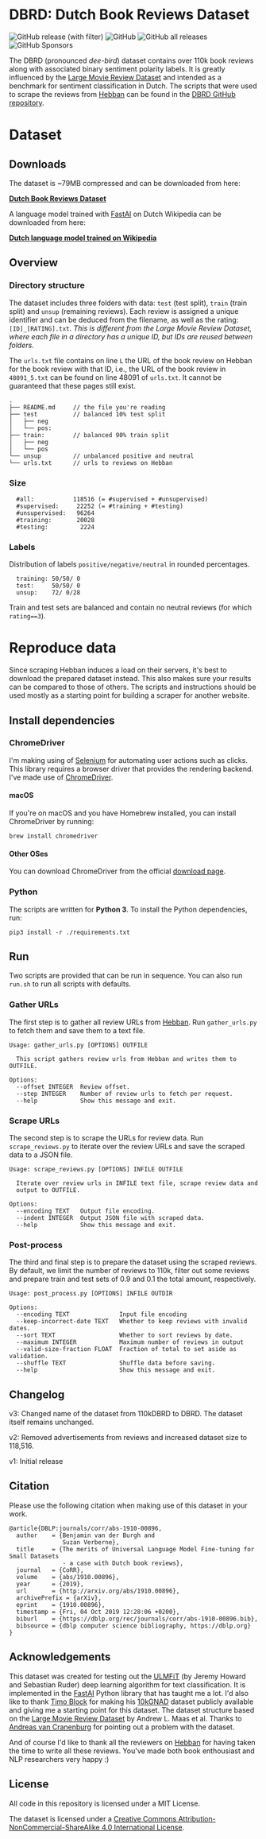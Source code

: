 # DBRD: Dutch Book Reviews Dataset

![GitHub release (with filter)](https://img.shields.io/github/v/release/benjaminvdb/DBRD) ![GitHub](https://img.shields.io/github/license/benjaminvdb/DBRD) ![GitHub all releases](https://img.shields.io/github/downloads/benjaminvdb/DBRD/total) ![GitHub Sponsors](https://img.shields.io/github/sponsors/benjaminvdb)

The DBRD (pronounced *dee-bird*) dataset contains over 110k book reviews along with associated binary sentiment polarity labels. It is greatly influenced by the [Large Movie Review Dataset](http://ai.stanford.edu/~amaas/data/sentiment/) and intended as a benchmark for sentiment classification in Dutch. The scripts that were used to scrape the reviews from [Hebban](https://www.hebban.nl) can be found in the [DBRD GitHub repository](https://github.com/benjaminvdb/DBRD).

# Dataset

## Downloads

The dataset is ~79MB compressed and can be downloaded from here:

**[Dutch Book Reviews Dataset](https://github.com/benjaminvdb/DBRD/releases/download/v3.0/DBRD_v3.tgz)**


A language model trained with [FastAI](https://github.com/fastai/fastai) on Dutch Wikipedia can be downloaded from here:

**[Dutch language model trained on Wikipedia](http://bit.ly/2trOhzq)**


## Overview

### Directory structure

The dataset includes three folders with data: `test` (test split), `train` (train split) and `unsup` (remaining reviews).
Each review is assigned a unique identifier and can be deduced from the filename, as well as the rating: `[ID]_[RATING].txt`. *This is different from the Large Movie Review Dataset, where each file in a directory has a unique ID, but IDs are reused between folders.*

The `urls.txt` file contains on line `L` the URL of the book review on Hebban for the book review with that ID, i.e., the URL of the book review in `48091_5.txt` can be found on line 48091 of `urls.txt`. It cannot be guaranteed that these pages still exist.

````
.
├── README.md     // the file you're reading
├── test          // balanced 10% test split
│   ├── neg
│   └── pos:
├── train:        // balanced 90% train split
│   ├── neg
│   └── pos
└── unsup         // unbalanced positive and neutral
└── urls.txt      // urls to reviews on Hebban
````

### Size
````
  #all:           118516 (= #supervised + #unsupervised)
  #supervised:     22252 (= #training + #testing)
  #unsupervised:   96264
  #training:       20028
  #testing:         2224
````

### Labels

Distribution of labels `positive/negative/neutral` in rounded percentages.
````
  training: 50/50/ 0
  test:     50/50/ 0
  unsup:    72/ 0/28
````

Train and test sets are balanced and contain no neutral reviews (for which `rating==3`).

# Reproduce data

Since scraping Hebban induces a load on their servers, it's best to download the prepared dataset instead. This also makes sure your results can be compared to those of others. The scripts and instructions should be used mostly as a starting point for building a scraper for another website.

## Install dependencies

### ChromeDriver
I'm making using of [Selenium](https://www.seleniumhq.org) for automating user actions such as clicks. This library requires a browser driver that provides the rendering backend. I've made use of [ChromeDriver](http://chromedriver.chromium.org/).

#### macOS
If you're on macOS and you have Homebrew installed, you can install ChromeDriver by running:

    brew install chromedriver
    
#### Other OSes
You can download ChromeDriver from the official [download page](http://chromedriver.chromium.org/downloads).

### Python
The scripts are written for **Python 3**. To install the Python dependencies, run:     

    pip3 install -r ./requirements.txt


## Run
Two scripts are provided that can be run in sequence. You can also run `run.sh` to run all scripts with defaults.

### Gather URLs
The first step is to gather all review URLs from [Hebban](https://www.hebban.nl). Run `gather_urls.py` to fetch them and save them to a text file.

```
Usage: gather_urls.py [OPTIONS] OUTFILE

  This script gathers review urls from Hebban and writes them to OUTFILE.

Options:
  --offset INTEGER  Review offset.
  --step INTEGER    Number of review urls to fetch per request.
  --help            Show this message and exit.
```

### Scrape URLs
The second step is to scrape the URLs for review data. Run `scrape_reviews.py` to iterate over the review URLs and save the scraped data to a JSON file.

```
Usage: scrape_reviews.py [OPTIONS] INFILE OUTFILE

  Iterate over review urls in INFILE text file, scrape review data and
  output to OUTFILE.

Options:
  --encoding TEXT   Output file encoding.
  --indent INTEGER  Output JSON file with scraped data.
  --help            Show this message and exit.
```

### Post-process

The third and final step is to prepare the dataset using the scraped reviews. By default, we limit the number of reviews to 110k, filter out some reviews and prepare train and test sets of 0.9 and 0.1 the total amount, respectively.

```
Usage: post_process.py [OPTIONS] INFILE OUTDIR

Options:
  --encoding TEXT              Input file encoding
  --keep-incorrect-date TEXT   Whether to keep reviews with invalid dates.
  --sort TEXT                  Whether to sort reviews by date.
  --maximum INTEGER            Maximum number of reviews in output
  --valid-size-fraction FLOAT  Fraction of total to set aside as validation.
  --shuffle TEXT               Shuffle data before saving.
  --help                       Show this message and exit.
```

## Changelog

v3: Changed name of the dataset from 110kDBRD to DBRD. The dataset itself remains unchanged.

v2: Removed advertisements from reviews and increased dataset size to 118,516.

v1: Initial release

## Citation

Please use the following citation when making use of this dataset in your work.

```
@article{DBLP:journals/corr/abs-1910-00896,
  author    = {Benjamin van der Burgh and
               Suzan Verberne},
  title     = {The merits of Universal Language Model Fine-tuning for Small Datasets
               - a case with Dutch book reviews},
  journal   = {CoRR},
  volume    = {abs/1910.00896},
  year      = {2019},
  url       = {http://arxiv.org/abs/1910.00896},
  archivePrefix = {arXiv},
  eprint    = {1910.00896},
  timestamp = {Fri, 04 Oct 2019 12:28:06 +0200},
  biburl    = {https://dblp.org/rec/journals/corr/abs-1910-00896.bib},
  bibsource = {dblp computer science bibliography, https://dblp.org}
}
```

## Acknowledgements

This dataset was created for testing out the [ULMFiT](https://arxiv.org/abs/1801.06146) (by Jeremy Howard and Sebastian Ruder) deep learning algorithm for text classification. It is implemented in the [FastAI](https://github.com/fastai/fastai) Python library that has taught me a lot. I'd also like to thank [Timo Block](https://github.com/tblock) for making his [10kGNAD](https://github.com/tblock/10kGNAD) dataset publicly available and giving me a starting point for this dataset. The dataset structure based on the [Large Movie Review Dataset](http://ai.stanford.edu/~amaas/data/sentiment/) by Andrew L. Maas et al. Thanks to [Andreas van Cranenburg](https://github.com/andreasvc) for pointing out a problem with the dataset.

And of course I'd like to thank all the reviewers on [Hebban](https://www.hebban.nl) for having taken the time to write all these reviews. You've made both book enthousiast and NLP researchers very happy :)

## License

All code in this repository is licensed under a MIT License.

The dataset is licensed under a [Creative Commons Attribution-NonCommercial-ShareAlike 4.0 International License](https://creativecommons.org/licenses/by-nc-sa/4.0/).
